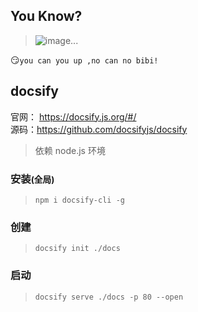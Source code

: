 ## You Know?

> ![image...](http://img4.imgtn.bdimg.com/it/u=104560282,2572284330&fm=26&gp=0.jpg)

:smirk:`you can you up ,no can no bibi!`


## docsify

官网： https://docsify.js.org/#/  
源码：https://github.com/docsifyjs/docsify  

> 依赖 node.js 环境

### 安装<small>(全局)</small>

> `npm i docsify-cli -g`

### 创建

> `docsify init ./docs`

### 启动

> `docsify serve ./docs -p 80 --open`